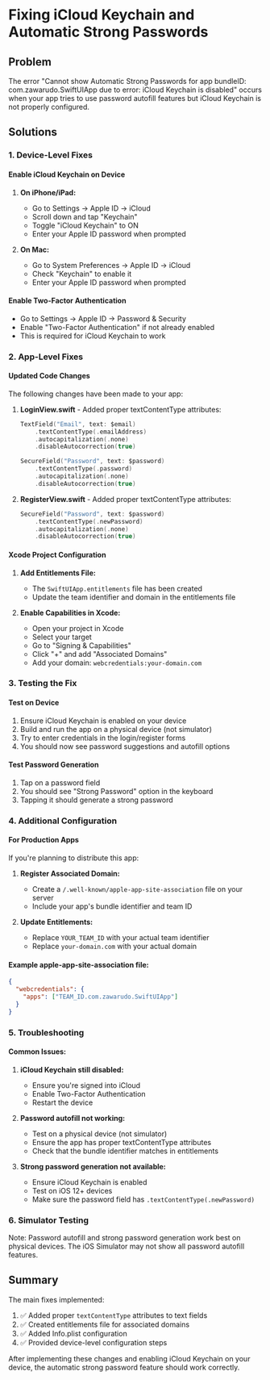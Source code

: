 # Fixing iCloud Keychain and Automatic Strong Passwords

## Problem
The error "Cannot show Automatic Strong Passwords for app bundleID: com.zawarudo.SwiftUIApp due to error: iCloud Keychain is disabled" occurs when your app tries to use password autofill features but iCloud Keychain is not properly configured.

## Solutions

### 1. Device-Level Fixes

#### Enable iCloud Keychain on Device
1. **On iPhone/iPad:**
   - Go to Settings → Apple ID → iCloud
   - Scroll down and tap "Keychain"
   - Toggle "iCloud Keychain" to ON
   - Enter your Apple ID password when prompted

2. **On Mac:**
   - Go to System Preferences → Apple ID → iCloud
   - Check "Keychain" to enable it
   - Enter your Apple ID password when prompted

#### Enable Two-Factor Authentication
- Go to Settings → Apple ID → Password & Security
- Enable "Two-Factor Authentication" if not already enabled
- This is required for iCloud Keychain to work

### 2. App-Level Fixes

#### Updated Code Changes
The following changes have been made to your app:

1. **LoginView.swift** - Added proper textContentType attributes:
   ```swift
   TextField("Email", text: $email)
       .textContentType(.emailAddress)
       .autocapitalization(.none)
       .disableAutocorrection(true)
   
   SecureField("Password", text: $password)
       .textContentType(.password)
       .autocapitalization(.none)
       .disableAutocorrection(true)
   ```

2. **RegisterView.swift** - Added proper textContentType attributes:
   ```swift
   SecureField("Password", text: $password)
       .textContentType(.newPassword)
       .autocapitalization(.none)
       .disableAutocorrection(true)
   ```

#### Xcode Project Configuration

1. **Add Entitlements File:**
   - The `SwiftUIApp.entitlements` file has been created
   - Update the team identifier and domain in the entitlements file

2. **Enable Capabilities in Xcode:**
   - Open your project in Xcode
   - Select your target
   - Go to "Signing & Capabilities"
   - Click "+" and add "Associated Domains"
   - Add your domain: `webcredentials:your-domain.com`

### 3. Testing the Fix

#### Test on Device
1. Ensure iCloud Keychain is enabled on your device
2. Build and run the app on a physical device (not simulator)
3. Try to enter credentials in the login/register forms
4. You should now see password suggestions and autofill options

#### Test Password Generation
1. Tap on a password field
2. You should see "Strong Password" option in the keyboard
3. Tapping it should generate a strong password

### 4. Additional Configuration

#### For Production Apps
If you're planning to distribute this app:

1. **Register Associated Domain:**
   - Create a `/.well-known/apple-app-site-association` file on your server
   - Include your app's bundle identifier and team ID

2. **Update Entitlements:**
   - Replace `YOUR_TEAM_ID` with your actual team identifier
   - Replace `your-domain.com` with your actual domain

#### Example apple-app-site-association file:
```json
{
  "webcredentials": {
    "apps": ["TEAM_ID.com.zawarudo.SwiftUIApp"]
  }
}
```

### 5. Troubleshooting

#### Common Issues:
1. **iCloud Keychain still disabled:**
   - Ensure you're signed into iCloud
   - Enable Two-Factor Authentication
   - Restart the device

2. **Password autofill not working:**
   - Test on a physical device (not simulator)
   - Ensure the app has proper textContentType attributes
   - Check that the bundle identifier matches in entitlements

3. **Strong password generation not available:**
   - Ensure iCloud Keychain is enabled
   - Test on iOS 12+ devices
   - Make sure the password field has `.textContentType(.newPassword)`

### 6. Simulator Testing
Note: Password autofill and strong password generation work best on physical devices. The iOS Simulator may not show all password autofill features.

## Summary
The main fixes implemented:
1. ✅ Added proper `textContentType` attributes to text fields
2. ✅ Created entitlements file for associated domains
3. ✅ Added Info.plist configuration
4. ✅ Provided device-level configuration steps

After implementing these changes and enabling iCloud Keychain on your device, the automatic strong password feature should work correctly. 